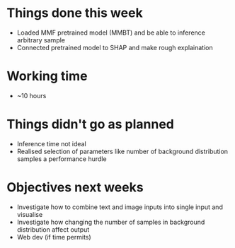 # Things done this week

 - Loaded MMF pretrained model (MMBT) and be able to inference arbitrary sample
 - Connected pretrained model to SHAP and make rough explaination

# Working time

 - ~10 hours

# Things didn't go as planned

 - Inference time not ideal
 - Realised selection of parameters like number of background distribution samples a performance hurdle

# Objectives next weeks

 - Investigate how to combine text and image inputs into single input and visualise
 - Investigate how changing the number of samples in background distribution affect output
 - Web dev (if time permits)
